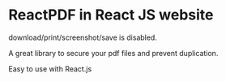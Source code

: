
# ReactPDF in React JS website 

download/print/screenshot/save is disabled.

A great library to secure your pdf files and prevent duplication.

Easy to use with React.js

